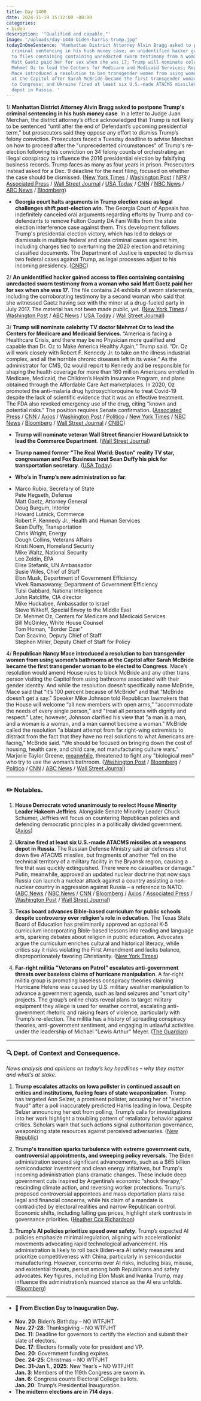 ```yaml
---
title: Day 1400
date: 2024-11-19 15:12:00 -08:00
categories:
- biden
description: '"Qualified and capable."'
image: "/uploads/day-1440-biden-harris-trump.jpg"
todayInOneSentence: 'Manhattan District Attorney Alvin Bragg asked to postpone Trump''s
  criminal sentencing in his hush money case; an unidentified hacker gained access
  to files containing containing unredacted sworn testimony from a woman who said
  Matt Gaetz paid her for sex when she was 17; Trump will nominate celebrity TV doctor
  Mehmet Oz to lead the Centers for Medicare and Medicaid Services; Republican Nancy
  Mace introduced a resolution to ban transgender women from using women’s bathrooms
  at the Capitol after Sarah McBride became the first transgender woman to be elected
  to Congress; and Ukraine fired at least six U.S.-made ATACMS missiles at a weapons
  depot in Russia. '
---
```


1/ **Manhattan District Attorney Alvin Bragg asked to postpone Trump's criminal sentencing in his hush money case**. In a letter to Judge Juan Merchan, the district attorney’s office acknowledged that Trump is not likely to be sentenced “until after the end of Defendant’s upcoming presidential term,” but prosecutors said they oppose any effort to dismiss Trump’s felony conviction. Prosecutors faced a Tuesday deadline to advise Merchan on how to proceed after the "unprecedented circumstances" of Trump's re-election following his conviction on 34 felony counts of orchestrating an illegal conspiracy to influence the 2016 presidential election by falsifying business records. Trump faces as many as four years in prison. Prosecutors instead asked for a Dec. 9 deadline for the next filing, focused on whether the case should be dismissed. ([New York Times](https://www.nytimes.com/2024/11/19/nyregion/trump-bragg-manhattan-case.html) / [Washington Post](https://www.washingtonpost.com/politics/2024/11/19/trump-hush-money-case-new-york/) / [NPR](https://www.npr.org/2024/11/19/nx-s1-5186995/new-york-criminal-trump-immunity) / [Associated Press](https://apnews.com/article/trump-hush-money-case-stormy-daniels-8793ae086092c64325d38a380851e23a) / [Wall Street Journal](https://www.wsj.com/us-news/law/new-york-prosecutors-agree-to-delay-trumps-sentencing-in-hush-money-case-8fcd881d) / [USA Today](https://www.usatoday.com/story/news/politics/elections/2024/11/19/donald-trump-hush-money-sentencing-prosecutors-delay/76419749007/) / [CNN](https://www.cnn.com/2024/11/19/politics/donald-trump-new-york-hush-money/index.html) / [NBC News](https://www.nbcnews.com/politics/donald-trump/prosecutors-say-sentencing-trump-hush-money-case-can-postponed-rcna179238) / [ABC News](https://abcnews.go.com/US/manhattan-da-propose-steps-trumps-criminal-hush-money/story?id=115985430) / [Bloomberg](https://www.bloomberg.com/news/articles/2024-11-19/trump-s-nov-26-hush-money-sentencing-adjourned-court-says))

* **Georgia court halts arguments in Trump election case as legal challenges shift post-election win**. The Georgia Court of Appeals has indefinitely canceled oral arguments regarding efforts by Trump and co-defendants to remove Fulton County DA Fani Willis from the state election interference case against them. This development follows Trump's presidential election victory, which has led to delays or dismissals in multiple federal and state criminal cases against him, including charges tied to overturning the 2020 election and retaining classified documents. The Department of Justice is expected to dismiss two federal cases against Trump, as legal processes adjust to his incoming presidency. ([CNBC](https://www.cnbc.com/2024/11/18/georgia-appeals-court-cancels-arguments-in-trump-election-case-until-further-notice.html))

2/ **An unidentified hacker gained access to files containing containing unredacted sworn testimony from a woman who said Matt Gaetz paid her for sex when she was 17**. The file contains 24 exhibits of sworn statements, including the corroborating testimony by a second woman who said that she witnessed Gaetz having sex with the minor at a drug-fueled party in July 2017. The material has not been made public, yet.  ([New York Times](https://www.nytimes.com/2024/11/19/us/politics/matt-gaetz-hack-testimony.html) / [Washington Post](https://www.washingtonpost.com/politics/2024/11/19/gaetz-investigation-hack-evidence-senators/) / [ABC News](https://abcnews.go.com/US/hacker-stole-documents-file-sharing-server-matt-gaetz/story?id=116010946) / [USA Today](https://www.usatoday.com/story/news/politics/elections/2024/11/19/matt-gaetz-accusers-testimony-hacked/76428326007/) / [Wall Street Journal](https://www.wsj.com/politics/policy/matt-gaetz-sex-with-minor-testimony-a5217e30))

3/ **Trump will nominate celebrity TV doctor Mehmet Oz to lead the Centers for Medicare and Medicaid Services**. “America is facing a Healthcare Crisis, and there may be no Physician more qualified and capable than Dr. Oz to Make America Healthy Again,” Trump said. “Dr. Oz will work closely with Robert F. Kennedy Jr. to take on the illness industrial complex, and all the horrible chronic diseases left in its wake.” As the administrator for CMS, Oz would report to Kennedy and be responsible for shaping the health coverage for more than 160 million Americans enrolled in Medicare, Medicaid, the Children’s Health Insurance Program, and plans obtained through the Affordable Care Act marketplaces. In 2020, Oz promoted the anti-malaria drug hydroxychloroquine to treat Covid-19 despite the lack of scientific evidence that it was an effective treatment. The FDA also revoked emergency use of the drug, citing “known and potential risks.” The position requires Senate confirmation. ([Associated Press](https://apnews.com/article/trump-commerce-lutnick-elections-transition-cabinet-79cdda378e2affb85722323160306b30) / [CNN](https://www.cnn.com/2024/11/19/politics/mehmet-oz-trump-medicare-medicaid/) / [Axios](https://www.axios.com/2024/11/19/trump-dr-oz-cms-cabinet) / [Washington Post](https://www.washingtonpost.com/politics/2024/11/19/trump-administration-transition/) / [Politico](https://www.politico.com/news/2024/11/19/dr-oz-cms-administrator-trump-00189456) / [New York Times](https://www.nytimes.com/live/2024/11/19/us/trump-news-live-updates) / [NBC News](https://www.nbcnews.com/politics/donald-trump/trump-picks-tv-personality-former-senate-candidate-mehmet-oz-run-medic-rcna180880) / [Bloomberg](https://www.bloomberg.com/news/articles/2024-11-19/trump-names-mehmet-oz-as-cms-administrator) / [Wall Street Journal](https://www.wsj.com/politics/policy/mehmet-oz-named-to-lead-centers-for-medicare-and-medicaid-services-c1af84d6) / [CNBC](https://www.cnbc.com/2024/11/19/trump-picks-dr-oz-to-lead-massive-medicare-medicaid-agency-cms.html))

* **Trump will nominate veteran Wall Street financier Howard Lutnick to lead the Commerce Department**. ([Wall Street Journal](https://www.wsj.com/politics/trump-commerce-secretary-howard-lutnick-cabinet-77c86b81))
* **Trump named former "The Real World: Boston" reality TV star, congressman and Fox Business host Sean Duffy his pick for transportation secretary**. ([USA Today](https://www.usatoday.com/story/news/politics/2024/11/19/sean-duffy-real-world-boston-road-rules-the-challenge-mtv-trump-cabinet/76423270007/))

* **Who’s in Trump’s new administration so far**: 
* Marco Rubio, Secretary of State \
Pete Hegseth, Defense \
Matt Gaetz, Attorney General \
Doug Burgum, Interior \
Howard Lutnick, Commerce \
Robert F. Kennedy Jr., Health and Human Services \
Sean Duffy, Transportation \
Chris Wright, Energy \
Dough Collins, Veterans Affairs \
Kristi Noem, Homeland Security \
Mike Waltz, National Security \
Lee Zeldin, EPA \
Elise Stefanik, UN Ambassador \
Susie Wiles, Chief of Staff \
Elon Musk, Department of Government Efficiency \
Vivek Ramaswamy, Department of Government Efficiency \
Tulsi Gabbard, National Intelligence \
John Ratcliffe, CIA director \
Mike Huckabee, Ambassador to Israel \
Steve Witkoff, Special Envoy to the Middle East \
Dr. Mehmet Oz, Centers for Medicare and Medicaid Services \
Bill McGinley, White House Counsel \
Tom Homan, "Border Czar" \
Dan Scavino, Deputy Chief of Staff \
Stephen Miller, Deputy Chief of Staff for Policy 

4/ **Republican Nancy Mace introduced a resolution to ban transgender women from using women’s bathrooms at the Capitol after Sarah McBride became the first transgender woman to be elected to Congress**. Mace’s resolution would amend House rules to block McBride and any other trans person visiting the Capitol from using bathrooms associated with their gender identity. And while the resolution doesn’t specifically name McBride, Mace said that “it’s 100 percent because of McBride” and that "McBride doesn’t get a say.” Speaker Mike Johnson told Republican lawmakers that the House will welcome “all new members with open arms,” “accommodate the needs of every single person,” and "treat all persons with dignity and respect." Later, however, Johnson clarified his view that "a man is a man, and a woman is a woman, and a man cannot become a woman." McBride called the resolution "a blatant attempt from far right-wing extremists to distract from the fact that they have no real solutions to what Americans are facing,” McBride said. “We should be focused on bringing down the cost of housing, health care, and child care, not manufacturing culture wars.” Marjorie Taylor Greene, [meanwhile](https://www.politico.com/live-updates/2024/11/19/congress/mtg-threatens-to-fight-transgender-woman-00190344), threatened to fight any "biological men" who try to use the woman’s bathroom. ([Washington Post](https://www.washingtonpost.com/politics/2024/11/19/nancy-mace-transgender-bathroom-ban/) / [Bloomberg](https://www.bloomberg.com/news/articles/2024-11-19/republican-mace-called-bully-for-anti-transgender-resolution) / [Politico](https://www.politico.com/live-updates/2024/11/18/congress/mcbride-responds-to-capitol-bathroom-push-00190293) / [CNN](https://www.cnn.com/2024/11/18/politics/nancy-mace-anti-transgender-bathroom-ban-capitol-sarah-mcbride/) / [ABC News](https://abcnews.go.com/Politics/mace-effort-ban-transgender-women-capitols-womens-restrooms/story?id=116009034) / [Wall Street Journal](https://www.wsj.com/politics/policy/house-republicans-aim-to-bar-transgender-lawmaker-from-womens-bathrooms-8ee85a07))

---

### ✏️ Notables.

1. **House Democrats voted unanimously to reelect House Minority Leader Hakeem Jeffries**. Alongside Senate Minority Leader Chuck Schumer, Jeffries will focus on countering Republican policies and defending democratic principles in a politically divided government. ([Axios](https://www.axios.com/2024/11/19/hakeem-jeffries-reelected-house-democrat-leader))

2. **Ukraine fired at least six U.S.-made ATACMS missiles at a weapons depot in Russia**. The Russian Defense Ministry said air defenses shot down five ATACMS missiles, but fragments of another “fell on the technical territory of a military facility in the Bryansk region, causing a fire that was quickly extinguished. There were no casualties or damage.” Putin, meanwhile, approved an updated nuclear doctrine that now says Russia can launch a nuclear attack against a country assisting a non-nuclear country in aggression against Russia – a reference to NATO. ([ABC News](https://abcnews.go.com/International/new-russian-nuclear-doctrine-threatens-response-ukraines-western/story?id=115998090) / [NBC News](https://www.nbcnews.com/news/world/putin-nuclear-doctrine-us-ukraine-strike-russia-war-west-rcna180740) / [CNN](https://www.cnn.com/2024/11/19/europe/putin-russia-update-nuclear-doctrine-ukraine-intl/index.html) / [Bloomberg](https://www.bloomberg.com/news/articles/2024-11-19/russia-s-war-against-ukraine-is-entering-a-dangerous-new-phase) / [Axios](https://www.axios.com/2024/11/19/putin-russia-nuclear-weapons-ukraine-nato) / [Associated Press](https://apnews.com/article/russia-nuclear-doctrine-putin-91f20e0c9b0f9e5eaa3ed97c35789898) / [Washington Post](https://www.washingtonpost.com/world/2024/11/19/ukraine-russia-atacms-bryansk/) / [Wall Street Journal](https://www.wsj.com/world/europe/ukraine-uses-u-s-provided-missiles-in-russia-for-first-time-b624794a))

3. **Texas board advances Bible-based curriculum for public schools despite controversy over religion's role in education**. The Texas State Board of Education has preliminarily approved an optional K-5 curriculum incorporating Bible-based lessons into reading and language arts, sparking debates about religion in public education. Advocates argue the curriculum enriches cultural and historical literacy, while critics say it risks violating the First Amendment and lacks balance, disproportionately favoring Christianity. ([New York Times](https://www.nytimes.com/2024/11/19/us/texas-bible-curriculum-public-schools.html))

4. **Far-right militia "Veterans on Patrol" escalates anti-government threats over baseless claims of hurricane manipulation**. A far-right militia group is promoting baseless conspiracy theories claiming Hurricane Helene was caused by U.S. military weather manipulation to advance a government agenda, such as land seizures and "smart city" projects. The group’s online chats reveal plans to target military equipment they allege is used for weather control, escalating anti-government rhetoric and raising fears of violence, particularly with Trump’s re-election. The militia has a history of spreading conspiracy theories, anti-government sentiment, and engaging in unlawful activities under the leadership of Michael "Lewis Arthur" Meyer. ([The Guardian](https://www.theguardian.com/us-news/2024/nov/19/far-right-militia-targets-military-weather-manipulation))

---

### 🔍 Dept. of Context and Consequence. 

*News analysis and opinions on today’s key headlines – why they matter and what’s at stake.*

1. **Trump escalates attacks on Iowa pollster in continued assault on critics and institutions, fueling fears of state weaponization**. Trump has targeted Ann Selzer, a prominent pollster, accusing her of "election fraud" after a poll inaccurately predicted Harris leading in Iowa. Despite Selzer announcing her exit from polling, Trump’s calls for investigations into her work highlight a troubling pattern of retaliatory behavior against critics. Scholars warn that such actions signal authoritarian governance, weaponizing state resources against perceived adversaries. ([New Republic](https://newrepublic.com/post/188545/donald-trump-dictator-tantrum-selzer-poll))

2. **Trump's transition sparks turbulence with extreme government cuts, controversial appointments, and sweeping policy reversals**. The Biden administration secured significant advancements, such as a $65 billion semiconductor investment and clean energy initiatives, but Trump's incoming administration plans dramatic changes. These include deep government cuts inspired by Argentina’s economic “shock therapy,” rescinding climate action, and reversing worker protections. Trump's proposed controversial appointees and mass deportation plans raise legal and financial concerns, while his claim of a mandate is contradicted by electoral realities and narrow Republican control. Economic shifts, including falling gas prices, highlight stark contrasts in governance priorities. ([Heather Cox Richardson](https://heathercoxrichardson.substack.com/p/november-18-2024))

3. **Trump’s AI policies prioritize speed over safety**. Trump’s expected AI policies emphasize minimal regulation, aligning with accelerationist movements advocating rapid technological advancement. His administration is likely to roll back Biden-era AI safety measures and prioritize competitiveness with China, particularly in semiconductor manufacturing. However, concerns over AI risks, including bias, misuse, and existential threats, persist among both Republicans and safety advocates. Key figures, including Elon Musk and Ivanka Trump, may influence the administration’s nuanced stance as the AI era unfolds. ([Bloomberg](https://www.bloomberg.com/news/articles/2024-11-15/trump-s-anti-regulation-pitch-is-what-the-ai-industry-wants-to-hear))


---

* #### 📅 From Election Day to Inauguration Day. 
* **Nov. 20**: Biden’s Birthday – NO WTFJHT \
**Nov. 27-28**: Thanksgiving – NO WTFJHT \
**Dec. 11**: Deadline for governors to certify the election and submit their slate of electors. \
**Dec. 17**: Electors formally vote for president and VP. \
**Dec. 20**: Government funding expires. \
**Dec. 24-25**: Christmas – NO WTFJHT \
**Dec. 31-Jan 1., 2025**: New Year’s – NO WTFJHT \
**Jan. 3**: Members of the 119th Congress are sworn in. \
**Jan. 6**: Congress counts Electoral College ballots. \
**Jan. 20**: Trump’s Presidential Inauguration.
* **The midterm elections are in 714 days**.

